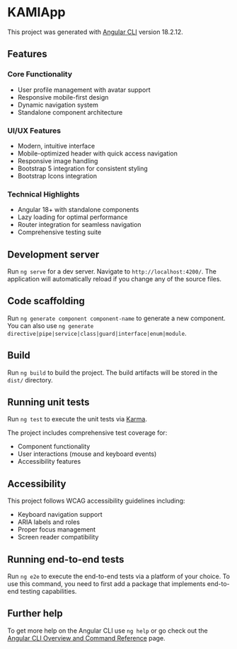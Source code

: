 # KAMIApp

This project was generated with [Angular CLI](https://github.com/angular/angular-cli) version 18.2.12.

## Features

### Core Functionality
- User profile management with avatar support
- Responsive mobile-first design
- Dynamic navigation system
- Standalone component architecture

### UI/UX Features
- Modern, intuitive interface
- Mobile-optimized header with quick access navigation
- Responsive image handling
- Bootstrap 5 integration for consistent styling
- Bootstrap Icons integration

### Technical Highlights
- Angular 18+ with standalone components
- Lazy loading for optimal performance
- Router integration for seamless navigation
- Comprehensive testing suite

## Development server

Run `ng serve` for a dev server. Navigate to `http://localhost:4200/`. The application will automatically reload if you change any of the source files.

## Code scaffolding

Run `ng generate component component-name` to generate a new component. You can also use `ng generate directive|pipe|service|class|guard|interface|enum|module`.

## Build

Run `ng build` to build the project. The build artifacts will be stored in the `dist/` directory.

## Running unit tests

Run `ng test` to execute the unit tests via [Karma](https://karma-runner.github.io).

The project includes comprehensive test coverage for:
- Component functionality
- User interactions (mouse and keyboard events)
- Accessibility features

## Accessibility

This project follows WCAG accessibility guidelines including:
- Keyboard navigation support
- ARIA labels and roles
- Proper focus management
- Screen reader compatibility

## Running end-to-end tests

Run `ng e2e` to execute the end-to-end tests via a platform of your choice. To use this command, you need to first add a package that implements end-to-end testing capabilities.

## Further help

To get more help on the Angular CLI use `ng help` or go check out the [Angular CLI Overview and Command Reference](https://angular.dev/tools/cli) page.
